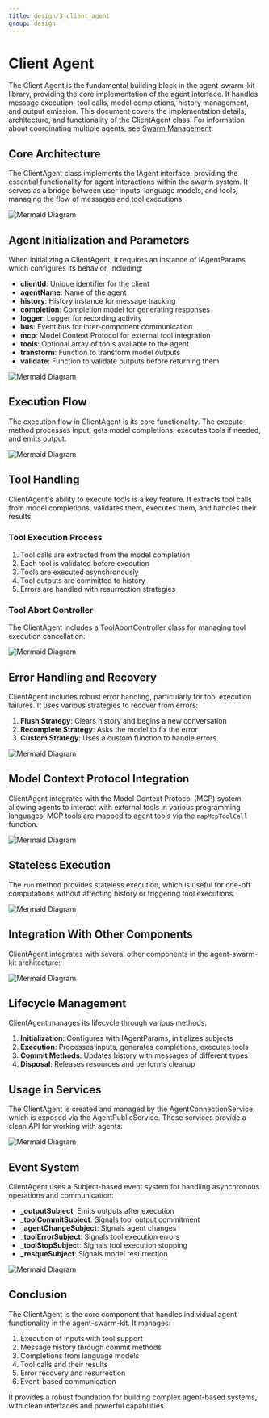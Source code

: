 ```yaml
---
title: design/3_client_agent
group: design
---
```


# Client Agent

The Client Agent is the fundamental building block in the agent-swarm-kit library, providing the core implementation of the agent interface. It handles message execution, tool calls, model completions, history management, and output emission. This document covers the implementation details, architecture, and functionality of the ClientAgent class. For information about coordinating multiple agents, see [Swarm Management](#2.2).

## Core Architecture

The ClientAgent class implements the IAgent interface, providing the essential functionality for agent interactions within the swarm system. It serves as a bridge between user inputs, language models, and tools, managing the flow of messages and tool executions.

![Mermaid Diagram](./diagrams\3_Client_Agent_0.svg)

## Agent Initialization and Parameters

When initializing a ClientAgent, it requires an instance of IAgentParams which configures its behavior, including:

- **clientId**: Unique identifier for the client
- **agentName**: Name of the agent
- **history**: History instance for message tracking
- **completion**: Completion model for generating responses
- **logger**: Logger for recording activity
- **bus**: Event bus for inter-component communication
- **mcp**: Model Context Protocol for external tool integration
- **tools**: Optional array of tools available to the agent
- **transform**: Function to transform model outputs
- **validate**: Function to validate outputs before returning them

![Mermaid Diagram](./diagrams\3_Client_Agent_1.svg)

## Execution Flow

The execution flow in ClientAgent is its core functionality. The execute method processes input, gets model completions, executes tools if needed, and emits output.

![Mermaid Diagram](./diagrams\3_Client_Agent_2.svg)

## Tool Handling

ClientAgent's ability to execute tools is a key feature. It extracts tool calls from model completions, validates them, executes them, and handles their results.

### Tool Execution Process

1. Tool calls are extracted from the model completion
2. Each tool is validated before execution
3. Tools are executed asynchronously
4. Tool outputs are committed to history
5. Errors are handled with resurrection strategies

### Tool Abort Controller

The ClientAgent includes a ToolAbortController class for managing tool execution cancellation:

![Mermaid Diagram](./diagrams\3_Client_Agent_3.svg)

## Error Handling and Recovery

ClientAgent includes robust error handling, particularly for tool execution failures. It uses various strategies to recover from errors:

1. **Flush Strategy**: Clears history and begins a new conversation
2. **Recomplete Strategy**: Asks the model to fix the error
3. **Custom Strategy**: Uses a custom function to handle errors

![Mermaid Diagram](./diagrams\3_Client_Agent_4.svg)

## Model Context Protocol Integration

ClientAgent integrates with the Model Context Protocol (MCP) system, allowing agents to interact with external tools in various programming languages. MCP tools are mapped to agent tools via the `mapMcpToolCall` function.

![Mermaid Diagram](./diagrams\3_Client_Agent_5.svg)

## Stateless Execution

The `run` method provides stateless execution, which is useful for one-off computations without affecting history or triggering tool executions.

![Mermaid Diagram](./diagrams\3_Client_Agent_6.svg)

## Integration With Other Components

ClientAgent integrates with several other components in the agent-swarm-kit architecture:

![Mermaid Diagram](./diagrams\3_Client_Agent_7.svg)

## Lifecycle Management

ClientAgent manages its lifecycle through various methods:

1. **Initialization**: Configures with IAgentParams, initializes subjects
2. **Execution**: Processes inputs, generates completions, executes tools
3. **Commit Methods**: Updates history with messages of different types
4. **Disposal**: Releases resources and performs cleanup

## Usage in Services

The ClientAgent is created and managed by the AgentConnectionService, which is exposed via the AgentPublicService. These services provide a clean API for working with agents:

![Mermaid Diagram](./diagrams\3_Client_Agent_8.svg)

## Event System

ClientAgent uses a Subject-based event system for handling asynchronous operations and communication:

- **_outputSubject**: Emits outputs after execution
- **_toolCommitSubject**: Signals tool output commitment
- **_agentChangeSubject**: Signals agent changes
- **_toolErrorSubject**: Signals tool execution errors
- **_toolStopSubject**: Signals tool execution stopping
- **_resqueSubject**: Signals model resurrection

![Mermaid Diagram](./diagrams\3_Client_Agent_9.svg)

## Conclusion

The ClientAgent is the core component that handles individual agent functionality in the agent-swarm-kit. It manages:

1. Execution of inputs with tool support
2. Message history through commit methods
3. Completions from language models
4. Tool calls and their results
5. Error recovery and resurrection
6. Event-based communication

It provides a robust foundation for building complex agent-based systems, with clean interfaces and powerful capabilities.